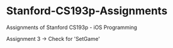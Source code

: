 # Stanford-CS193p-Assignments
Assignments of Stanford CS193p - iOS Programming

Assignment 3 -> Check for 'SetGame'
